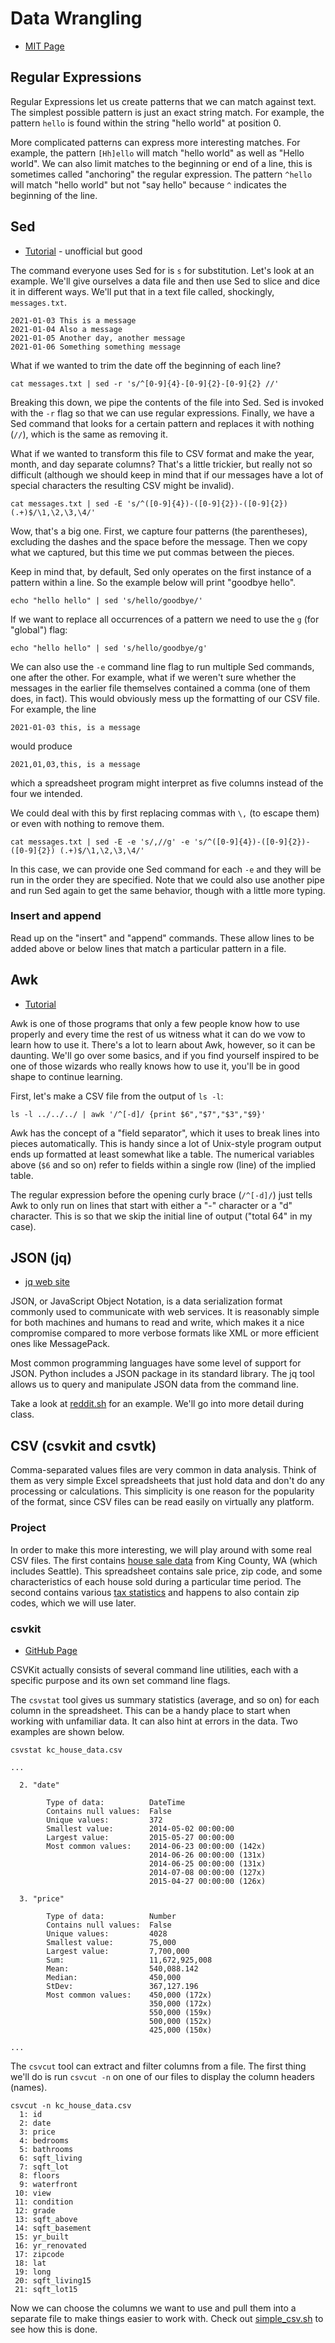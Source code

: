 # Data Wrangling

  - [MIT Page](https://missing.csail.mit.edu/2020/data-wrangling/)

## Regular Expressions

Regular Expressions let us create patterns that we can match against text. The
simplest possible pattern is just an exact string match. For example, the
pattern `hello` is found within the string "hello world" at position 0.

More complicated patterns can express more interesting matches. For example, the
pattern `[Hh]ello` will match "hello world" as well as "Hello world". We can
also limit matches to the beginning or end of a line, this is sometimes called
"anchoring" the regular expression. The pattern `^hello` will match "hello
world" but not "say hello" because `^` indicates the beginning of the line.

## Sed

  - [Tutorial](https://www.grymoire.com/Unix/Sed.html) - unofficial but good

The command everyone uses Sed for is `s` for substitution. Let's look at an
example. We'll give ourselves a data file and then use Sed to slice and dice it
in different ways. We'll put that in a text file called, shockingly,
`messages.txt`. 

```
2021-01-03 This is a message
2021-01-04 Also a message
2021-01-05 Another day, another message
2021-01-06 Something something message
```

What if we wanted to trim the date off the beginning of each line?

```
cat messages.txt | sed -r 's/^[0-9]{4}-[0-9]{2}-[0-9]{2} //'
```

Breaking this down, we pipe the contents of the file into Sed. Sed is invoked
with the `-r` flag so that we can use regular expressions. Finally, we have a
Sed command that looks for a certain pattern and replaces it with nothing
(`//`), which is the same as removing it.

What if we wanted to transform this file to CSV format and make the year, month,
and day separate columns? That's a little trickier, but really not so difficult
(although we should keep in mind that if our messages have a lot of special
characters the resulting CSV might be invalid).

```
cat messages.txt | sed -E 's/^([0-9]{4})-([0-9]{2})-([0-9]{2}) (.+)$/\1,\2,\3,\4/'
```

Wow, that's a big one. First, we capture four patterns (the parentheses),
excluding the dashes and the space before the message. Then we copy what we
captured, but this time we put commas between the pieces.

Keep in mind that, by default, Sed only operates on the first instance of a
pattern within a line. So the example below will print "goodbye hello".

```
echo "hello hello" | sed 's/hello/goodbye/'
```

If we want to replace all occurrences of a pattern we need to use the `g` (for
"global") flag:

```
echo "hello hello" | sed 's/hello/goodbye/g'
```

We can also use the `-e` command line flag to run multiple Sed commands, one
after the other. For example, what if we weren't sure whether the messages in
the earlier file themselves contained a comma (one of them does, in fact). This
would obviously mess up the formatting of our CSV file. For example, the line

```
2021-01-03 this, is a message
```

would produce

```
2021,01,03,this, is a message
```

which a spreadsheet program might interpret as five columns instead of the four
we intended.

We could deal with this by first replacing commas with `\,` (to escape them) or
even with nothing to remove them.

```
cat messages.txt | sed -E -e 's/,//g' -e 's/^([0-9]{4})-([0-9]{2})-([0-9]{2}) (.+)$/\1,\2,\3,\4/'
```

In this case, we can provide one Sed command for each `-e` and they will be run
in the order they are specified. Note that we could also use another pipe and
run Sed again to get the same behavior, though with a little more typing.

### Insert and append

Read up on the "insert" and "append" commands. These allow lines to be added
above or below lines that match a particular pattern in a file.

## Awk

  - [Tutorial](https://www.grymoire.com/Unix/Awk.html)

Awk is one of those programs that only a few people know how to use properly and
every time the rest of us witness what it can do we vow to learn how to use it.
There's a lot to learn about Awk, however, so it can be daunting. We'll go over
some basics, and if you find yourself inspired to be one of those wizards who
really knows how to use it, you'll be in good shape to continue learning.

First, let's make a CSV file from the output of `ls -l`:

```
ls -l ../../../ | awk '/^[-d]/ {print $6","$7","$3","$9}'
```

Awk has the concept of a "field separator", which it uses to break lines into
pieces automatically. This is handy since a lot of Unix-style program output
ends up formatted at least somewhat like a table. The numerical variables above
(`$6` and so on) refer to fields within a single row (line) of the implied
table.

The regular expression before the opening curly brace (`/^[-d]/`) just tells Awk
to only run on lines that start with either a "-" character or a "d" character.
This is so that we skip the initial line of output ("total 64" in my case).

## JSON (jq)

  - [jq web site](https://stedolan.github.io/jq/)

JSON, or JavaScript Object Notation, is a data serialization format commonly
used to communicate with web services. It is reasonably simple for both machines
and humans to read and write, which makes it a nice compromise compared to more
verbose formats like XML or more efficient ones like MessagePack.

Most common programming languages have some level of support for JSON. Python
includes a JSON package in its standard library. The jq tool allows us to query
and manipulate JSON data from the command line.

Take a look at [reddit.sh](reddit.sh) for an example. We'll go into more detail
during class.

## CSV (csvkit and csvtk)

Comma-separated values files are very common in data analysis. Think of them as
very simple Excel spreadsheets that just hold data and don't do any processing
or calculations. This simplicity is one reason for the popularity of the format,
since CSV files can be read easily on virtually any platform.

### Project

In order to make this more interesting, we will play around with some real CSV
files. The first contains
[house sale data](https://www.kaggle.com/harlfoxem/housesalesprediction)
from King County, WA (which includes Seattle). This spreadsheet contains sale
price, zip code, and some characteristics of each house sold during a
particular time period. The second contains various
[tax statistics](https://www.kaggle.com/irs/individual-income-tax-statistics)
and happens to also contain zip codes, which we will use later.

### csvkit

  - [GitHub Page](https://github.com/wireservice/csvkit)

CSVKit actually consists of several command line utilities, each with a specific
purpose and its own set command line flags.

The `csvstat` tool gives us summary statistics (average, and so on) for each
column in the spreadsheet. This can be a handy place to start when working with
unfamiliar data. It can also hint at errors in the data. Two examples are shown
below.

```
csvstat kc_house_data.csv

...

  2. "date"

        Type of data:          DateTime
        Contains null values:  False
        Unique values:         372
        Smallest value:        2014-05-02 00:00:00
        Largest value:         2015-05-27 00:00:00
        Most common values:    2014-06-23 00:00:00 (142x)
                               2014-06-26 00:00:00 (131x)
                               2014-06-25 00:00:00 (131x)
                               2014-07-08 00:00:00 (127x)
                               2015-04-27 00:00:00 (126x)

  3. "price"

        Type of data:          Number
        Contains null values:  False
        Unique values:         4028
        Smallest value:        75,000
        Largest value:         7,700,000
        Sum:                   11,672,925,008
        Mean:                  540,088.142
        Median:                450,000
        StDev:                 367,127.196
        Most common values:    450,000 (172x)
                               350,000 (172x)
                               550,000 (159x)
                               500,000 (152x)
                               425,000 (150x)

...
```

The `csvcut` tool can extract and filter columns from a file. The first thing
we'll do is run `csvcut -n` on one of our files to display the column headers
(names).

```
csvcut -n kc_house_data.csv
  1: id
  2: date
  3: price
  4: bedrooms
  5: bathrooms
  6: sqft_living
  7: sqft_lot
  8: floors
  9: waterfront
 10: view
 11: condition
 12: grade
 13: sqft_above
 14: sqft_basement
 15: yr_built
 16: yr_renovated
 17: zipcode
 18: lat
 19: long
 20: sqft_living15
 21: sqft_lot15
 ```
 
Now we can choose the columns we want to use and pull them into a separate file
to make things easier to work with. Check out [simple_csv.sh](simple_csv.sh) to
see how this is done.

